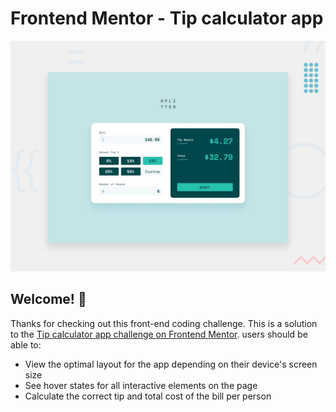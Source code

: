 # Frontend Mentor - Tip calculator app

![Design preview for the Tip calculator app coding challenge](./design/desktop-preview.jpg)

## Welcome! 👋

Thanks for checking out this front-end coding challenge.
This is a solution to the [Tip calculator app challenge on Frontend Mentor](https://www.frontendmentor.io/challenges/tip-calculator-app-ugJNGbJUX). 
users should be able to:

- View the optimal layout for the app depending on their device's screen size
- See hover states for all interactive elements on the page
- Calculate the correct tip and total cost of the bill per person

